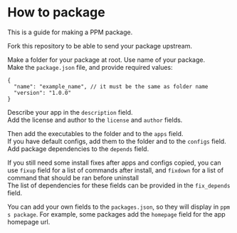 # How to package

This is a guide for making a PPM package.

Fork this repository to be able to send your package upstream.

Make a folder for your package at root. Use name of your package. \
Make the `package.json` file, and provide required values:

```jsonc
{
  "name": "example_name", // it must be the same as folder name
  "version": "1.0.0"
}
```

Describe your app in the `description` field. \
Add the license and author to the `license` and `author` fields.

Then add the executables to the folder and to the `apps` field. \
If you have default configs, add them to the folder and to the `configs` field. \
Add package dependencies to the `depends` field.

If you still need some install fixes after apps and configs copied, you can use
`fixup` field for a list of commands after install, and `fixdown` for a list of
command that should be ran before uninstall \
The list of dependencies for these fields can be provided in the `fix_depends` field.

You can add your own fields to the `packages.json`, so they will display in `ppm s package`.
For example, some packages add the `homepage` field for the app homepage url.
